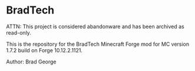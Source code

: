 BradTech
========

ATTN: This project is considered abandonware and has been archived as read-only.

This is the repository for the BradTech Minecraft Forge mod for MC version 1.7.2 build on Forge 10.12.2.1121.

Author: Brad George
